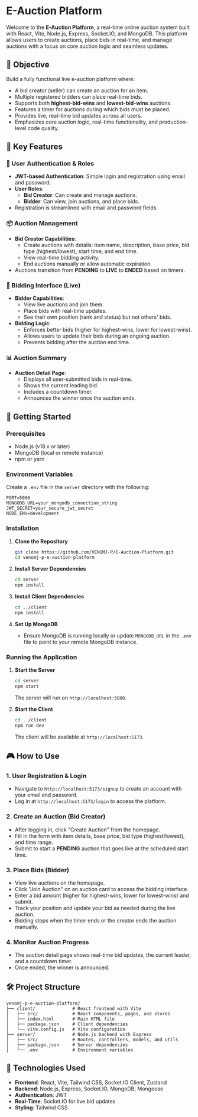 # E-Auction Platform

Welcome to the **E-Auction Platform**, a real-time online auction system built with React, Vite, Node.js, Express, Socket.IO, and MongoDB. This platform allows users to create auctions, place bids in real-time, and manage auctions with a focus on core auction logic and seamless updates.

## 🎯 Objective

Build a fully functional live e-auction platform where:

- A bid creator (seller) can create an auction for an item.
- Multiple registered bidders can place real-time bids.
- Supports both **highest-bid-wins** and **lowest-bid-wins** auctions.
- Features a timer for auctions during which bids must be placed.
- Provides live, real-time bid updates across all users.
- Emphasizes core auction logic, real-time functionality, and production-level code quality.

## 🧩 Key Features

### 👤 User Authentication & Roles

- **JWT-based Authentication**: Simple login and registration using email and password.
- **User Roles**:
  - **Bid Creator**: Can create and manage auctions.
  - **Bidder**: Can view, join auctions, and place bids.
- Registration is streamlined with email and password fields.

### 📦 Auction Management

- **Bid Creator Capabilities**:
  - Create auctions with details: item name, description, base price, bid type (highest/lowest), start time, and end time.
  - View real-time bidding activity.
  - End auctions manually or allow automatic expiration.
- Auctions transition from **PENDING** to **LIVE** to **ENDED** based on timers.

### 💸 Bidding Interface (Live)

- **Bidder Capabilities**:
  - View live auctions and join them.
  - Place bids with real-time updates.
  - See their own position (rank and status) but not others' bids.
- **Bidding Logic**:
  - Enforces better bids (higher for highest-wins, lower for lowest-wins).
  - Allows users to update their bids during an ongoing auction.
  - Prevents bidding after the auction end time.

### 📊 Auction Summary

- **Auction Detail Page**:
  - Displays all user-submitted bids in real-time.
  - Shows the current leading bid.
  - Includes a countdown timer.
  - Announces the winner once the auction ends.

## 🚀 Getting Started

### Prerequisites

- Node.js (v18.x or later)
- MongoDB (local or remote instance)
- npm or yarn

### Environment Variables

Create a `.env` file in the `server` directory with the following:

```
PORT=5000
MONGODB_URL=your_mongodb_connection_string
JWT_SECRET=your_secure_jwt_secret
NODE_ENV=development
```

### Installation

1. **Clone the Repository**

   ```bash
   git clone https://github.com/VENOMJ-P/E-Auction-Platform.git
   cd venomj-p-e-auction-platform
   ```

2. **Install Server Dependencies**

   ```bash
   cd server
   npm install
   ```

3. **Install Client Dependencies**

   ```bash
   cd ../client
   npm install
   ```

4. **Set Up MongoDB**
   - Ensure MongoDB is running locally or update `MONGODB_URL` in the `.env` file to point to your remote MongoDB instance.

### Running the Application

1. **Start the Server**

   ```bash
   cd server
   npm start
   ```

   The server will run on `http://localhost:5000`.

2. **Start the Client**
   ```bash
   cd ../client
   npm run dev
   ```
   The client will be available at `http://localhost:5173`.

## 🎮 How to Use

### 1. User Registration & Login

- Navigate to `http://localhost:5173/signup` to create an account with your email and password.
- Log in at `http://localhost:5173/login` to access the platform.

### 2. Create an Auction (Bid Creator)

- After logging in, click "Create Auction" from the homepage.
- Fill in the form with item details, base price, bid type (highest/lowest), and time range.
- Submit to start a **PENDING** auction that goes live at the scheduled start time.

### 3. Place Bids (Bidder)

- View live auctions on the homepage.
- Click "Join Auction" on an auction card to access the bidding interface.
- Enter a bid amount (higher for highest-wins, lower for lowest-wins) and submit.
- Track your position and update your bid as needed during the live auction.
- Bidding stops when the timer ends or the creator ends the auction manually.

### 4. Monitor Auction Progress

- The auction detail page shows real-time bid updates, the current leader, and a countdown timer.
- Once ended, the winner is announced.

## 🛠️ Project Structure

```
venomj-p-e-auction-platform/
├── client/              # React frontend with Vite
│   ├── src/             # React components, pages, and stores
│   ├── index.html       # Main HTML file
│   ├── package.json     # Client dependencies
│   └── vite.config.js   # Vite configuration
├── server/              # Node.js backend with Express
│   ├── src/             # Routes, controllers, models, and utils
│   ├── package.json     # Server dependencies
│   └── .env             # Environment variables
```

## 📝 Technologies Used

- **Frontend**: React, Vite, Tailwind CSS, Socket.IO Client, Zustand
- **Backend**: Node.js, Express, Socket.IO, MongoDB, Mongoose
- **Authentication**: JWT
- **Real-Time**: Socket.IO for live bid updates
- **Styling**: Tailwind CSS
